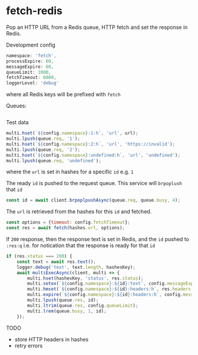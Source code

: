 # fetch-redis

Pop an HTTP URL from a Redis queue, HTTP fetch and set the response in Redis.

Development config
```javascript
namespace: 'fetch',
processExpire: 60,
messageExpire: 60,
queueLimit: 1000,
fetchTimeout: 6000,
loggerLevel: 'debug'
```
where all Redis keys will be prefixed with `fetch`

Queues:
```javascript
```

Test data
```javascript
multi.hset(`${config.namespace}:1:h`, 'url', url);
multi.lpush(queue.req, '1');
multi.hset(`${config.namespace}:2:h`, 'url', 'https://invalid');
multi.lpush(queue.req, '2');
multi.hset(`${config.namespace}:undefined:h`, 'url', 'undefined');
multi.lpush(queue.req, 'undefined');
```
where the `url` is set in hashes for a specific `id` e.g. `1`

The ready `id` is pushed to the request queue. This service will `brpoplush` that `id`
```javascript
const id = await client.brpoplpushAsync(queue.req, queue.busy, 4);
```

The `url` is retrieved from the hashes for this `id` and fetched.
```javascript
const options = {timeout: config.fetchTimeout};
const res = await fetch(hashes.url, options);
```

If `200` response, then the response text is set in Redis, and the `id` pushed to `:res:q` i.e. for notication that the response is ready for that `id`
```javascript
if (res.status === 200) {
    const text = await res.text();
    logger.debug('text', text.length, hashesKey);
    await multiExecAsync(client, multi => {
        multi.hset(hashesKey, 'status', res.status);
        multi.setex(`${config.namespace}:${id}:text`, config.messageExpire, text);
        multi.hmset(`${config.namespace}:${id}:headers:h`, res.headers._headers);
        multi.expire(`${config.namespace}:${id}:headers:h`, config.messageExpire);
        multi.lpush(queue.res, id);
        multi.ltrim(queue.res, config.queueLimit);
        multi.lrem(queue.busy, 1, id);
    });
```

TODO
- store HTTP headers in hashes
- retry errors
